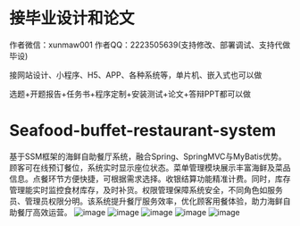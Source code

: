 # 接毕业设计和论文
作者微信：xunmaw001  作者QQ：2223505639(支持修改、部署调试、支持代做毕设)

接网站设计、小程序、H5、APP、各种系统等，单片机、嵌入式也可以做

选题+开题报告+任务书+程序定制+安装测试+论文+答辩PPT都可以做
# Seafood-buffet-restaurant-system
基于SSM框架的海鲜自助餐厅系统，融合Spring、SpringMVC与MyBatis优势。顾客可在线预订餐位，系统实时显示座位状态。菜单管理模块展示丰富海鲜及菜品信息。点餐环节方便快捷，可根据需求选择。收银结算功能精准计费。同时，库存管理能实时监控食材库存，及时补货。权限管理保障系统安全，不同角色如服务员、管理员权限分明。该系统提升餐厅服务效率，优化顾客用餐体验，助力海鲜自助餐厅高效运营。
![image](https://github.com/user-attachments/assets/449525c4-a28f-4ea8-9353-069dd2db835e)
![image](https://github.com/user-attachments/assets/b3ce6bc2-6291-4b41-8d53-bf79ce0bce52)
![image](https://github.com/user-attachments/assets/486dcd81-4bd5-4ad8-ad10-b043b2bb1c7c)
![image](https://github.com/user-attachments/assets/de0c9a70-e369-4336-8fbb-4ea932d1628b)
![image](https://github.com/user-attachments/assets/cf84d80a-d919-4b1b-ae9d-e8dd891903a6)
